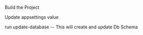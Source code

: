 Build the Project

Update appsettings value 

run 
update-database -- This will create and update Db Schema
